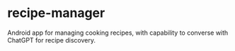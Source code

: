# recipe-manager
Android app for managing cooking recipes, with capability to converse with ChatGPT for recipe discovery.
